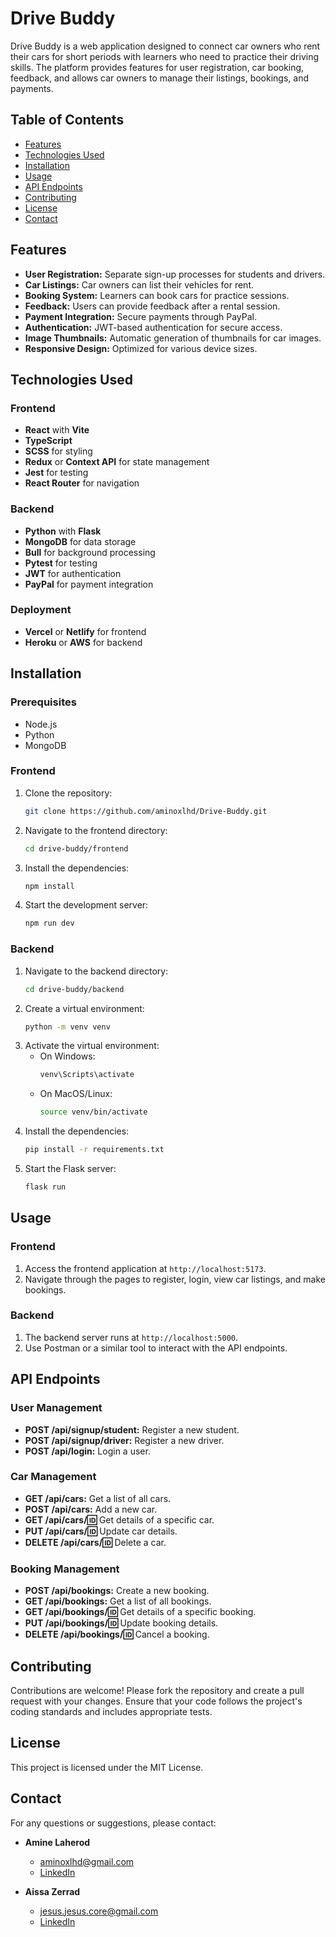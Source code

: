 # Drive Buddy

Drive Buddy is a web application designed to connect car owners who rent their cars for short periods with learners who need to practice their driving skills. The platform provides features for user registration, car booking, feedback, and allows car owners to manage their listings, bookings, and payments.

## Table of Contents

- [Features](#features)
- [Technologies Used](#technologies-used)
- [Installation](#installation)
- [Usage](#usage)
- [API Endpoints](#api-endpoints)
- [Contributing](#contributing)
- [License](#license)
- [Contact](#contact)

## Features

- **User Registration:** Separate sign-up processes for students and drivers.
- **Car Listings:** Car owners can list their vehicles for rent.
- **Booking System:** Learners can book cars for practice sessions.
- **Feedback:** Users can provide feedback after a rental session.
- **Payment Integration:** Secure payments through PayPal.
- **Authentication:** JWT-based authentication for secure access.
- **Image Thumbnails:** Automatic generation of thumbnails for car images.
- **Responsive Design:** Optimized for various device sizes.

## Technologies Used

### Frontend

- **React** with **Vite**
- **TypeScript**
- **SCSS** for styling
- **Redux** or **Context API** for state management
- **Jest** for testing
- **React Router** for navigation

### Backend

- **Python** with **Flask**
- **MongoDB** for data storage
- **Bull** for background processing
- **Pytest** for testing
- **JWT** for authentication
- **PayPal** for payment integration

### Deployment

- **Vercel** or **Netlify** for frontend
- **Heroku** or **AWS** for backend

## Installation

### Prerequisites

- Node.js
- Python
- MongoDB

### Frontend

1. Clone the repository:
   ```sh
   git clone https://github.com/aminoxlhd/Drive-Buddy.git
   ```
2. Navigate to the frontend directory:
   ```sh
   cd drive-buddy/frontend
   ```
3. Install the dependencies:
   ```sh
   npm install
   ```
4. Start the development server:
   ```sh
   npm run dev
   ```

### Backend

1. Navigate to the backend directory:
   ```sh
   cd drive-buddy/backend
   ```
2. Create a virtual environment:
   ```sh
   python -m venv venv
   ```
3. Activate the virtual environment:
   - On Windows:
     ```sh
     venv\Scripts\activate
     ```
   - On MacOS/Linux:
     ```sh
     source venv/bin/activate
     ```
4. Install the dependencies:
   ```sh
   pip install -r requirements.txt
   ```
5. Start the Flask server:
   ```sh
   flask run
   ```

## Usage

### Frontend

1. Access the frontend application at `http://localhost:5173`.
2. Navigate through the pages to register, login, view car listings, and make bookings.

### Backend

1. The backend server runs at `http://localhost:5000`.
2. Use Postman or a similar tool to interact with the API endpoints.

## API Endpoints

### User Management

- **POST /api/signup/student:** Register a new student.
- **POST /api/signup/driver:** Register a new driver.
- **POST /api/login:** Login a user.

### Car Management

- **GET /api/cars:** Get a list of all cars.
- **POST /api/cars:** Add a new car.
- **GET /api/cars/:id:** Get details of a specific car.
- **PUT /api/cars/:id:** Update car details.
- **DELETE /api/cars/:id:** Delete a car.

### Booking Management

- **POST /api/bookings:** Create a new booking.
- **GET /api/bookings:** Get a list of all bookings.
- **GET /api/bookings/:id:** Get details of a specific booking.
- **PUT /api/bookings/:id:** Update booking details.
- **DELETE /api/bookings/:id:** Cancel a booking.

## Contributing

Contributions are welcome! Please fork the repository and create a pull request with your changes. Ensure that your code follows the project's coding standards and includes appropriate tests.

## License

This project is licensed under the MIT License.

## Contact

For any questions or suggestions, please contact:

- **Amine Laherod**

  - [aminoxlhd@gmail.com](mailto:aminoxlhd@gmail.com)
  - [LinkedIn](https://www.linkedin.com/in/laheroud-amine/)

- **Aissa Zerrad**
  - [jesus.jesus.core@gmail.com](mailto:jesus.jesus.core@gmail.com)
  - [LinkedIn](https://www.linkedin.com/in/zerrad-aissa)
